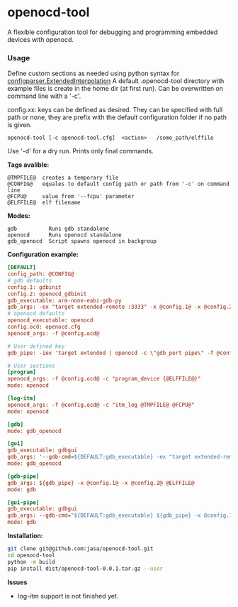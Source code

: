 # openocd-tool
A flexible configuration tool for debugging and programming embedded devices with openocd.

### Usage
Define custom sections as needed using python syntax for [configparser.ExtendedInterpolation](https://docs.python.org/3/library/configparser.html)
A default .openocd-tool directory with example files is create in the home dir (at first run). Can be overwritten on command line with a '-c'.

config.xx: keys can be defined as desired. They can be specified with full path or none, they are prefix with the default configuration folder if no path is given.

`openocd-tool [-c openocd-tool.cfg]  <action>   /some_path/elffile`

Use '-d' for a dry run. Prints only final commands.

**Tags avalible:**
```
@TMPFILE@  creates a temporary file
@CONFIG@   equales to default config path or path from '-c' on command line
@FCPU@     value from '--fcpu' parameter
@ELFFILE@  elf filename
```
**Modes:**
```
gdb          Runs gdb standalone
openocd      Runs openocd standalone
gdb_openocd  Script spawns openocd in backgroup
```

**Configuration example:**
```ini
[DEFAULT]
config_path: @CONFIG@
# gdb defaults
config.1: gdbinit
config.2: openocd_gdbinit
gdb_executable: arm-none-eabi-gdb-py
gdb_args: -ex "target extended-remote :3333" -x @config.1@ -x @config.2@ @ELFFILE@
# openocd defaults
openocd_executable: openocd
config.ocd: openocd.cfg
openocd_args: -f @config.ocd@

# User defined key
gdb_pipe: -iex 'target extended | openocd -c \"gdb_port pipe\" -f @config.ocd@'

# User sections
[program]
openocd_args: -f @config.ocd@ -c "program_device {@ELFFILE@}"
mode: openocd

[log-itm]
openocd_args: -f @config.ocd@ -c "itm_log @TMPFILE@ @FCPU@"
mode: openocd

[gdb]
mode: gdb_openocd

[gui]
gdb_executable: gdbgui
gdb_args: '--gdb-cmd=${DEFAULT:gdb_executable} -ex "target extended-remote :3333" -x @config.1@ -x @config.2@ @ELFFILE@'
mode: gdb_openocd

[gdb-pipe]
gdb_args: ${gdb_pipe} -x @config.1@ -x @config.2@ @ELFFILE@
mode: gdb

[gui-pipe]
gdb_executable: gdbgui
gdb_args: --gdb-cmd="${DEFAULT:gdb_executable} ${gdb_pipe} -x @config.1@ -x @config.2@ @ELFFILE@"
mode: gdb
```

**Installation:**

```sh
git clone git@github.com:jasa/openocd-tool.git
cd openocd-tool
python -m build
pip install dist/openocd-tool-0.0.1.tar.gz --user
```

**Issues**
* log-itm support is not finished yet.

